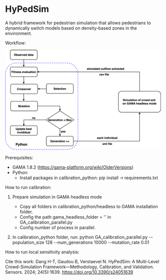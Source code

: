 # HyPedSim
A hybrid framework for pedestrian simulation that allows pedestrians to dynamically switch models based on density-based zones in the environment.

Workflow:

![alt text](https://github.com/DangTu97/HyPedSim/blob/master/workflow.png?raw=true)

Prerequisites:
- GAMA 1.8.2 (https://gama-platform.org/wiki/OlderVersions)
- Python:
    - Install packages in calibration_python: pip install -r requirements.txt

How to run calibration:

1. Prepare simulation in GAMA headless mode
    - Copy all folders in calibration_python/headless to GAMA installation folder.
    - Config the path gama_headless_folder = '' in GA_calibration_parallel.py
    - Config number of process in parallel.

2. In calibration_python folder, run: python GA_calibration_parallel.py --population_size 128 --num_generations 10000 --mutation_rate 0.01 

How to run local sensitivity analysis:


Cite this work: Dang H-T, Gaudou B, Verstaevel N. HyPedSim: A Multi-Level Crowd-Simulation Framework—Methodology, Calibration, and Validation. Sensors. 2024; 24(5):1639. https://doi.org/10.3390/s24051639
